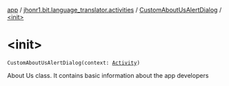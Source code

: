 [app](../../index.md) / [jhonr1.bit.language_translator.activities](../index.md) / [CustomAboutUsAlertDialog](index.md) / [&lt;init&gt;](./-init-.md)

# &lt;init&gt;

`CustomAboutUsAlertDialog(context: `[`Activity`](https://developer.android.com/reference/android/app/Activity.html)`)`

About Us class. It contains basic information about the app developers

